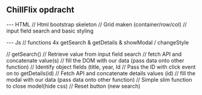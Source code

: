 ## ChillFlix opdracht

--- HTML
// Html bootstrap skeleton
// Grid maken (container/row/col)
// input field search and basic styling

--- Js
// functions 4x getSearch & getDetails & showModal / changeStyle

// getSearch()
// Retrieve value from input field search
// fetch API and concatenate value(s)
// fill the DOM with our data (pass data onto other function)
// Identify object fields (title, year, Id
// Pass the ID with click event on to getDetails(id)
// Fetch API and concatenate details values (id)
// fill the modal with our data (pass data onto other function)
// Simple slim function to close model(hide css)
// Reset button (new search)
